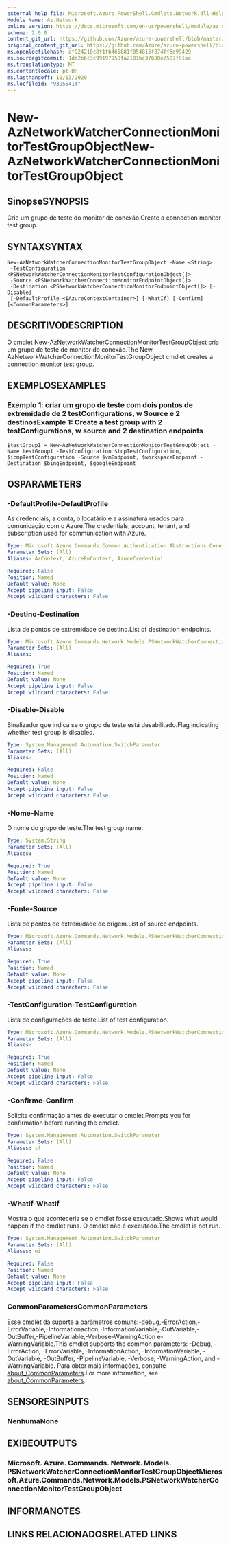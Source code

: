 ```yaml
---
external help file: Microsoft.Azure.PowerShell.Cmdlets.Network.dll-Help.xml
Module Name: Az.Network
online version: https://docs.microsoft.com/en-us/powershell/module/az.network/new-aznetworkwatcherconnectionmonitortestgroupobject
schema: 2.0.0
content_git_url: https://github.com/Azure/azure-powershell/blob/master/src/Network/Network/help/New-AzNetworkWatcherConnectionMonitorTestGroupObject.md
original_content_git_url: https://github.com/Azure/azure-powershell/blob/master/src/Network/Network/help/New-AzNetworkWatcherConnectionMonitorTestGroupObject.md
ms.openlocfilehash: af924210c8f1fb465881f054815f874ff5d99429
ms.sourcegitcommit: 1de2b6c3c99197958fa2101bc37680e7507f91ac
ms.translationtype: MT
ms.contentlocale: pt-BR
ms.lasthandoff: 10/13/2020
ms.locfileid: "93955414"
---
```

# <span data-ttu-id="3890a-101">New-AzNetworkWatcherConnectionMonitorTestGroupObject</span><span class="sxs-lookup"><span data-stu-id="3890a-101">New-AzNetworkWatcherConnectionMonitorTestGroupObject</span></span>

## <span data-ttu-id="3890a-102">Sinopse</span><span class="sxs-lookup"><span data-stu-id="3890a-102">SYNOPSIS</span></span>
<span data-ttu-id="3890a-103">Crie um grupo de teste do monitor de conexão.</span><span class="sxs-lookup"><span data-stu-id="3890a-103">Create a connection monitor test group.</span></span>

## <span data-ttu-id="3890a-104">SYNTAX</span><span class="sxs-lookup"><span data-stu-id="3890a-104">SYNTAX</span></span>

```
New-AzNetworkWatcherConnectionMonitorTestGroupObject -Name <String>
 -TestConfiguration <PSNetworkWatcherConnectionMonitorTestConfigurationObject[]>
 -Source <PSNetworkWatcherConnectionMonitorEndpointObject[]>
 -Destination <PSNetworkWatcherConnectionMonitorEndpointObject[]> [-Disable]
 [-DefaultProfile <IAzureContextContainer>] [-WhatIf] [-Confirm] [<CommonParameters>]
```

## <span data-ttu-id="3890a-105">DESCRITIVO</span><span class="sxs-lookup"><span data-stu-id="3890a-105">DESCRIPTION</span></span>
<span data-ttu-id="3890a-106">O cmdlet New-AzNetworkWatcherConnectionMonitorTestGroupObject cria um grupo de teste de monitor de conexão.</span><span class="sxs-lookup"><span data-stu-id="3890a-106">The New-AzNetworkWatcherConnectionMonitorTestGroupObject cmdlet creates a connection monitor test group.</span></span>

## <span data-ttu-id="3890a-107">EXEMPLOS</span><span class="sxs-lookup"><span data-stu-id="3890a-107">EXAMPLES</span></span>

### <span data-ttu-id="3890a-108">Exemplo 1: criar um grupo de teste com dois pontos de extremidade de 2 testConfigurations, w Source e 2 destinos</span><span class="sxs-lookup"><span data-stu-id="3890a-108">Example 1: Create a test group with 2 testConfigurations, w source and 2 destination endpoints</span></span>

```
$testGroup1 = New-AzNetworkWatcherConnectionMonitorTestGroupObject -Name testGroup1 -TestConfiguration $tcpTestConfiguration, $icmpTestConfiguration -Source $vmEndpoint, $workspaceEndpoint -Destination $bingEndpoint, $googleEndpoint
```

## <span data-ttu-id="3890a-109">OS</span><span class="sxs-lookup"><span data-stu-id="3890a-109">PARAMETERS</span></span>

### <span data-ttu-id="3890a-110">-DefaultProfile</span><span class="sxs-lookup"><span data-stu-id="3890a-110">-DefaultProfile</span></span>
<span data-ttu-id="3890a-111">As credenciais, a conta, o locatário e a assinatura usados para comunicação com o Azure.</span><span class="sxs-lookup"><span data-stu-id="3890a-111">The credentials, account, tenant, and subscription used for communication with Azure.</span></span>

```yaml
Type: Microsoft.Azure.Commands.Common.Authentication.Abstractions.Core.IAzureContextContainer
Parameter Sets: (All)
Aliases: AzContext, AzureRmContext, AzureCredential

Required: False
Position: Named
Default value: None
Accept pipeline input: False
Accept wildcard characters: False
```

### <span data-ttu-id="3890a-112">-Destino</span><span class="sxs-lookup"><span data-stu-id="3890a-112">-Destination</span></span>
<span data-ttu-id="3890a-113">Lista de pontos de extremidade de destino.</span><span class="sxs-lookup"><span data-stu-id="3890a-113">List of destination endpoints.</span></span>

```yaml
Type: Microsoft.Azure.Commands.Network.Models.PSNetworkWatcherConnectionMonitorEndpointObject[]
Parameter Sets: (All)
Aliases:

Required: True
Position: Named
Default value: None
Accept pipeline input: False
Accept wildcard characters: False
```

### <span data-ttu-id="3890a-114">-Disable</span><span class="sxs-lookup"><span data-stu-id="3890a-114">-Disable</span></span>
<span data-ttu-id="3890a-115">Sinalizador que indica se o grupo de teste está desabilitado.</span><span class="sxs-lookup"><span data-stu-id="3890a-115">Flag indicating whether test group is disabled.</span></span>

```yaml
Type: System.Management.Automation.SwitchParameter
Parameter Sets: (All)
Aliases:

Required: False
Position: Named
Default value: None
Accept pipeline input: False
Accept wildcard characters: False
```

### <span data-ttu-id="3890a-116">-Nome</span><span class="sxs-lookup"><span data-stu-id="3890a-116">-Name</span></span>
<span data-ttu-id="3890a-117">O nome do grupo de teste.</span><span class="sxs-lookup"><span data-stu-id="3890a-117">The test group name.</span></span>

```yaml
Type: System.String
Parameter Sets: (All)
Aliases:

Required: True
Position: Named
Default value: None
Accept pipeline input: False
Accept wildcard characters: False
```

### <span data-ttu-id="3890a-118">-Fonte</span><span class="sxs-lookup"><span data-stu-id="3890a-118">-Source</span></span>
<span data-ttu-id="3890a-119">Lista de pontos de extremidade de origem.</span><span class="sxs-lookup"><span data-stu-id="3890a-119">List of source endpoints.</span></span>

```yaml
Type: Microsoft.Azure.Commands.Network.Models.PSNetworkWatcherConnectionMonitorEndpointObject[]
Parameter Sets: (All)
Aliases:

Required: True
Position: Named
Default value: None
Accept pipeline input: False
Accept wildcard characters: False
```

### <span data-ttu-id="3890a-120">-TestConfiguration</span><span class="sxs-lookup"><span data-stu-id="3890a-120">-TestConfiguration</span></span>
<span data-ttu-id="3890a-121">Lista de configurações de teste.</span><span class="sxs-lookup"><span data-stu-id="3890a-121">List of test configuration.</span></span>

```yaml
Type: Microsoft.Azure.Commands.Network.Models.PSNetworkWatcherConnectionMonitorTestConfigurationObject[]
Parameter Sets: (All)
Aliases:

Required: True
Position: Named
Default value: None
Accept pipeline input: False
Accept wildcard characters: False
```

### <span data-ttu-id="3890a-122">-Confirme</span><span class="sxs-lookup"><span data-stu-id="3890a-122">-Confirm</span></span>
<span data-ttu-id="3890a-123">Solicita confirmação antes de executar o cmdlet.</span><span class="sxs-lookup"><span data-stu-id="3890a-123">Prompts you for confirmation before running the cmdlet.</span></span>

```yaml
Type: System.Management.Automation.SwitchParameter
Parameter Sets: (All)
Aliases: cf

Required: False
Position: Named
Default value: None
Accept pipeline input: False
Accept wildcard characters: False
```

### <span data-ttu-id="3890a-124">-WhatIf</span><span class="sxs-lookup"><span data-stu-id="3890a-124">-WhatIf</span></span>
<span data-ttu-id="3890a-125">Mostra o que aconteceria se o cmdlet fosse executado.</span><span class="sxs-lookup"><span data-stu-id="3890a-125">Shows what would happen if the cmdlet runs.</span></span>
<span data-ttu-id="3890a-126">O cmdlet não é executado.</span><span class="sxs-lookup"><span data-stu-id="3890a-126">The cmdlet is not run.</span></span>

```yaml
Type: System.Management.Automation.SwitchParameter
Parameter Sets: (All)
Aliases: wi

Required: False
Position: Named
Default value: None
Accept pipeline input: False
Accept wildcard characters: False
```

### <span data-ttu-id="3890a-127">CommonParameters</span><span class="sxs-lookup"><span data-stu-id="3890a-127">CommonParameters</span></span>
<span data-ttu-id="3890a-128">Esse cmdlet dá suporte a parâmetros comuns:-debug,-ErrorAction,-ErrorVariable,-Informationaction,-InformationVariable,-OutVariable,-OutBuffer,-PipelineVariable,-Verbose-WarningAction e-WarningVariable.</span><span class="sxs-lookup"><span data-stu-id="3890a-128">This cmdlet supports the common parameters: -Debug, -ErrorAction, -ErrorVariable, -InformationAction, -InformationVariable, -OutVariable, -OutBuffer, -PipelineVariable, -Verbose, -WarningAction, and -WarningVariable.</span></span> <span data-ttu-id="3890a-129">Para obter mais informações, consulte [about_CommonParameters](http://go.microsoft.com/fwlink/?LinkID=113216).</span><span class="sxs-lookup"><span data-stu-id="3890a-129">For more information, see [about_CommonParameters](http://go.microsoft.com/fwlink/?LinkID=113216).</span></span>

## <span data-ttu-id="3890a-130">SENSORES</span><span class="sxs-lookup"><span data-stu-id="3890a-130">INPUTS</span></span>

### <span data-ttu-id="3890a-131">Nenhuma</span><span class="sxs-lookup"><span data-stu-id="3890a-131">None</span></span>

## <span data-ttu-id="3890a-132">EXIBE</span><span class="sxs-lookup"><span data-stu-id="3890a-132">OUTPUTS</span></span>

### <span data-ttu-id="3890a-133">Microsoft. Azure. Commands. Network. Models. PSNetworkWatcherConnectionMonitorTestGroupObject</span><span class="sxs-lookup"><span data-stu-id="3890a-133">Microsoft.Azure.Commands.Network.Models.PSNetworkWatcherConnectionMonitorTestGroupObject</span></span>

## <span data-ttu-id="3890a-134">INFORMA</span><span class="sxs-lookup"><span data-stu-id="3890a-134">NOTES</span></span>

## <span data-ttu-id="3890a-135">LINKS RELACIONADOS</span><span class="sxs-lookup"><span data-stu-id="3890a-135">RELATED LINKS</span></span>
